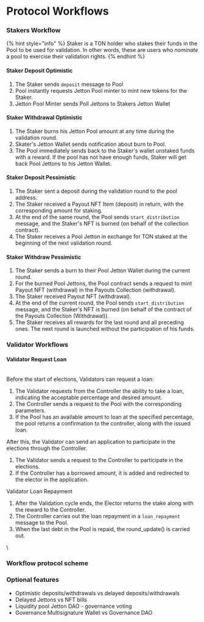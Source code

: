 # Protocol Workflows



### Stakers Workflow

{% hint style="info" %}
Staker is a TON holder who stakes their funds in the Pool to be used for validation. In other words, these are users who _nominate_ a pool to exercise their validation rights.
{% endhint %}

#### Staker Deposit Optimistic

1. The Staker sends `deposit` message to Pool
2. Pool instantly requests Jetton Pool minter to mint new tokens for the Staker.
3. Jetton Pool Minter sends Poll Jettons to Stakers Jetton Wallet

#### Staker Withdrawal Optimistic

1. The Staker burns his Jetton Pool amount at any time during the validation round.
2. Skater's Jetton Wallet sends notification about burn to Pool.
3. The Pool immediately sends back to the Staker's wallet unstaked funds with a reward. If the pool has not have enough funds, Staker will get back Pool Jettons to his Jetton Wallet.



#### Staker Deposit Pessimistic

1. The Staker sent a deposit during the validation round to the pool address.
2. The Staker received a Payout NFT Item (deposit) in return, with the corresponding amount for staking.
3. At the end of the same round, the Pool sends `start_distribution` message, and the Staker's NFT is burned (on behalf of the collection contract).
4. The Staker receives a Pool Jetton in exchange for TON staked at the beginning of the next validation round.

#### Staker Withdraw Pessimistic

1. The Staker sends a burn to their Pool Jetton Wallet during the current round.
2. For the burned Pool Jettons, the Pool contract sends a request to mint Payout NFT (withdrawal) in the Payouts Collection (withdrawal).
3. The Staker received Payout NFT (withdrawal).
4. At the end of the current round, the Pool sends `start_distribution` message, and the Staker's NFT is burned (on behalf of the contract of the Payouts Collection (Withdrawal)).
5. The Staker receives all rewards for the last round and all preceding ones. The next round is launched without the participation of his funds.



### Validator Workflows

#### Validator Request Loan

\
Before the start of elections, Validators can request a loan:

1. The Validator requests from the Controller the ability to take a loan, indicating the acceptable percentage and desired amount.
2. The Controller sends a request to the Pool with the corresponding parameters.
3. If the Pool has an available amount to loan at the specified percentage, the pool returns a confirmation to the controller, along with the issued loan.

After this, the Validator can send an application to participate in the elections through the Controller.

1. The Validator sends a request to the Controller to participate in the elections.
2. If the Controller has a borrowed amount, it is added and redirected to the elector in the application.

Validator Loan Repayment

1. After the Validation cycle ends, the Elector returns the stake along with the reward to the Controller.
2. The Controller carries out the loan repayment in a `loan_repayment` message to the Pool.
3. When the last debt in the Pool is repaid, the round\_update() is carried out.

\




####

### Workflow protocol scheme&#x20;



### Optional features

* Optimistic deposits/withdrawals vs delayed deposits/withdrawals
* Delayed Jettons vs NFT bills
* Liquidity pool Jetton DAO - governance voting
* Governance Multisignature Wallet vs Governance DAO&#x20;

####
